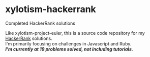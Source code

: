 # xylotism-hackerrank
Completed HackerRank solutions

Like xylotism-project-euler, this is a source code repository for my [HackerRank](https://www.hackerrank.com) solutions.  
I'm primarily focusing on challenges in Javascript and Ruby.  
***I'm currently at 19 problems solved, not including tutorials.***